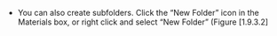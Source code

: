 

-   You can also create subfolders. Click the &ldquo;New Folder&rdquo; icon in the
    Materials box, or right click and select &ldquo;New Folder&rdquo;
    (Figure&nbsp;[1.9.3.2]